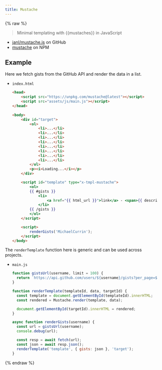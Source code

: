 ```yaml
---
title: Mustache
---
```


{% raw %}

> Minimal templating with {{mustaches}} in JavaScript 

- [janl/mustache.js](https://github.com/janl/mustache.js) on GitHub
- [mustache](https://www.npmjs.com/package/mustache) on NPM


## Example

Here we fetch gists from the GitHub API and render the data in a list.

- `index.html`
    ```html
    <head>
        <script src="https://unpkg.com/mustache@latest"></script>
        <script src="assets/js/main.js"></script>
    </head>
      
    <body>
        <div id="target">
            <ol>
                <li>...</li>
                <li>...</li>
                <li>...</li>
                <li>...</li>
                <li>...</li>
                <li>...</li>
                <li>...</li>
                <li>...</li>
            </ol>
            <p><i>Loading...</i></p>
        </div>

        <script id="template" type="x-tmpl-mustache">
            <ol>
            {{ #gists }}
                <li>
                    <a href="{{ html_url }}">link</a> - <span>{{ description }}</span>
                </li>
            {{ /gists }}
            </ol>
        </script>

        <script>
            renderGists('MichaelCurrin');
        </script>
    </body>
    ```

The `renderTemplate` function here is generic and can be used across projects.

- `main.js`
    ```javascript
    function gistsUrl(username, limit = 100) {
      return `https://api.github.com/users/${username}/gists?per_page=${limit}`;
    }

    function renderTemplate(templateId, data, targetId) {
      const template = document.getElementById(templateId).innerHTML;
      const rendered = Mustache.render(template, data);

      document.getElementById(targetId).innerHTML = rendered;
    }

    async function renderGists(username) {
      const url = gistsUrl(username);
      console.debug(url);

      const resp = await fetch(url);
      const json = await resp.json();
      renderTemplate('template', { gists: json }, 'target');
    }
    ```

{% endraw %}

